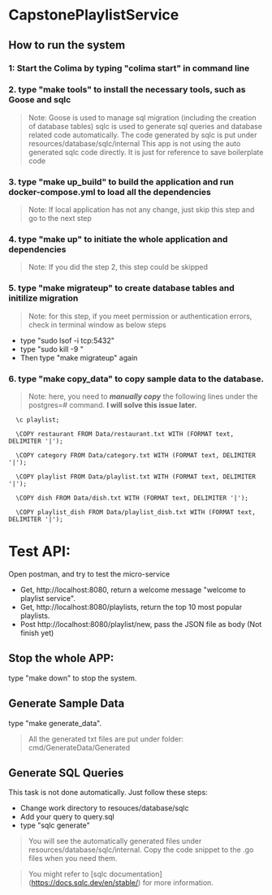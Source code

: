 # CapstonePlaylistService

## How to run the system

### 1: Start the Colima by typing "colima start" in command line

### 2. type "make tools" to install the necessary tools, such as Goose and sqlc

> Note: Goose is used to manage sql migration (including the creation of database tables)
> sqlc is used to generate sql queries and database related code automatically.
> The code generated by sqlc is put under resources/database/sqlc/internal
> This app is not using the auto generated sqlc code directly. It is just for reference to save boilerplate code

### 3. type "make up_build" to build the application and run docker-compose.yml to load all the dependencies

> Note: If local application has not any change, just skip this step and go to the next step

### 4. type "make up" to initiate the whole application and dependencies

> Note: If you did the step 2, this step could be skipped

### 5. type "make migrateup" to create database tables and initilize migration

> Note: for this step, if you meet permission or authentication errors, check in terminal window as below steps

- type "sudo lsof -i tcp:5432"
- type "sudo kill -9 <pid-number>"
- Then type "make migrateup" again

### 6. type "make copy_data" to copy sample data to the database.

> Note: here, you need to **_manually copy_** the following lines under the postgres=# command. **I will solve this issue later.**

      \c playlist;

      \COPY restaurant FROM Data/restaurant.txt WITH (FORMAT text, DELIMITER '|');

      \COPY category FROM Data/category.txt WITH (FORMAT text, DELIMITER '|');

      \COPY playlist FROM Data/playlist.txt WITH (FORMAT text, DELIMITER '|');

      \COPY dish FROM Data/dish.txt WITH (FORMAT text, DELIMITER '|');

      \COPY playlist_dish FROM Data/playlist_dish.txt WITH (FORMAT text, DELIMITER '|');

# Test API:

Open postman, and try to test the micro-service

- Get, http://localhost:8080, return a welcome message "welcome to playlist service".
- Get, http://localhost:8080/playlists, return the top 10 most popular playlists.
- Post http://localhost:8080/playlist/new, pass the JSON file as body (Not finish yet)

## Stop the whole APP:

type "make down" to stop the system.

## Generate Sample Data

type "make generate_data".

> All the generated txt files are put under folder: cmd/GenerateData/Generated

## Generate SQL Queries

This task is not done automatically. Just follow these steps:

- Change work directory to resouces/database/sqlc
- Add your query to query.sql
- type "sqlc generate"

> You will see the automatically generated files under resources/database/sqlc/internal. Copy the code snippet to the .go files when you need them.

> You might refer to [sqlc documentation] (https://docs.sqlc.dev/en/stable/) for more information.
